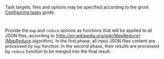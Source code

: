 Task targets, files and options may be specified according to the grunt [Configuring tasks](http://gruntjs.com/configuring-tasks) guide.

<p/>
<img src="https://nodei.co/npm/grunt-json-mapreduce.png?downloads=true&stars=true" alt=""/>

<p/>
<img src="https://david-dm.org/tkoomzaaskz/grunt-json-mapreduce.png" alt=""/>

Provide the `map` and `reduce` options as functions that will be applied to all
JSON files, according to [http://en.wikipedia.org/wiki/MapReduce](MapReduce algorithm).
In the first phase, all input JSON files content are processed by `map` function.
In the second phase, their results are processed by `reduce` function to be
merged into the final result.
